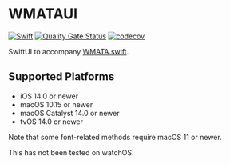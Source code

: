 # WMATAUI

[![Swift](https://github.com/rhwood/WMATAUI.swift/actions/workflows/swift.yml/badge.svg)](https://github.com/rhwood/WMATAUI.swift/actions/workflows/swift.yml)
[![Quality Gate Status](https://sonarcloud.io/api/project_badges/measure?project=rhwood_WMATAUI.swift&metric=alert_status)](https://sonarcloud.io/summary/new_code?id=rhwood_WMATAUI.swift)
[![codecov](https://codecov.io/gh/rhwood/WMATAUI.swift/branch/main/graph/badge.svg?token=QI5W748AQJ)](https://codecov.io/gh/rhwood/WMATAUI.swift)

SwiftUI to accompany [WMATA.swift](https://github.com/emma-k-alexandra/WMATA.swift).

## Supported Platforms

- iOS 14.0 or newer
- macOS 10.15 or newer
- macOS Catalyst 14.0 or newer
- tvOS 14.0 or newer

Note that some font-related methods require macOS 11 or newer.

This has not been tested on watchOS.
